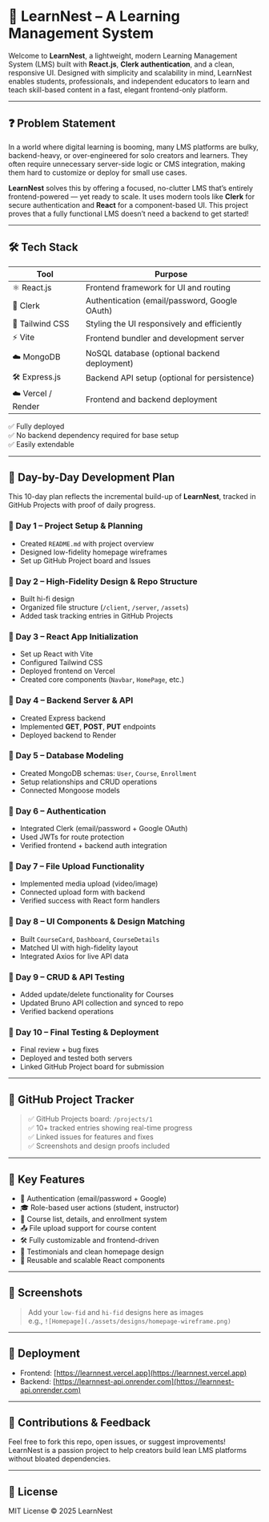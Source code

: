 # 🚀 LearnNest – A Learning Management System

Welcome to **LearnNest**, a lightweight, modern Learning Management System (LMS) built with **React.js**, **Clerk authentication**, and a clean, responsive UI. Designed with simplicity and scalability in mind, LearnNest enables students, professionals, and independent educators to learn and teach skill-based content in a fast, elegant frontend-only platform.

---

## ❓ Problem Statement

In a world where digital learning is booming, many LMS platforms are bulky, backend-heavy, or over-engineered for solo creators and learners. They often require unnecessary server-side logic or CMS integration, making them hard to customize or deploy for small use cases.

**LearnNest** solves this by offering a focused, no-clutter LMS that’s entirely frontend-powered — yet ready to scale. It uses modern tools like **Clerk** for secure authentication and **React** for a component-based UI. This project proves that a fully functional LMS doesn’t need a backend to get started!

---

## 🛠️ Tech Stack

| Tool         | Purpose                                       |
|--------------|-----------------------------------------------|
| ⚛️ React.js   | Frontend framework for UI and routing         |
| 🔐 Clerk      | Authentication (email/password, Google OAuth) |
| 🎨 Tailwind CSS | Styling the UI responsively and efficiently |
| ⚡ Vite        | Frontend bundler and development server       |
| ☁️ MongoDB    | NoSQL database (optional backend deployment)  |
| 🛠️ Express.js | Backend API setup (optional for persistence)  |
| ☁️ Vercel / Render | Frontend and backend deployment        |

✅ Fully deployed  
✅ No backend dependency required for base setup  
✅ Easily extendable

---

## 📆 Day-by-Day Development Plan

This 10-day plan reflects the incremental build-up of **LearnNest**, tracked in GitHub Projects with proof of daily progress.

### 📅 Day 1 – Project Setup & Planning
- Created `README.md` with project overview
- Designed low-fidelity homepage wireframes
- Set up GitHub Project board and Issues

### 📅 Day 2 – High-Fidelity Design & Repo Structure
- Built hi-fi design
- Organized file structure (`/client`, `/server`, `/assets`)
- Added task tracking entries in GitHub Projects

### 📅 Day 3 – React App Initialization
- Set up React with Vite
- Configured Tailwind CSS
- Deployed frontend on Vercel
- Created core components (`Navbar`, `HomePage`, etc.)

### 📅 Day 4 – Backend Server & API
- Created Express backend
- Implemented **GET**, **POST**, **PUT** endpoints
- Deployed backend to Render

### 📅 Day 5 – Database Modeling
- Created MongoDB schemas: `User`, `Course`, `Enrollment`
- Setup relationships and CRUD operations
- Connected Mongoose models

### 📅 Day 6 – Authentication
- Integrated Clerk (email/password + Google OAuth)
- Used JWTs for route protection
- Verified frontend + backend auth integration

### 📅 Day 7 – File Upload Functionality
- Implemented media upload (video/image)
- Connected upload form with backend
- Verified success with React form handlers

### 📅 Day 8 – UI Components & Design Matching
- Built `CourseCard`, `Dashboard`, `CourseDetails`
- Matched UI with high-fidelity layout
- Integrated Axios for live API data

### 📅 Day 9 – CRUD & API Testing
- Added update/delete functionality for Courses
- Updated Bruno API collection and synced to repo
- Verified backend operations

### 📅 Day 10 – Final Testing & Deployment
- Final review + bug fixes
- Deployed and tested both servers
- Linked GitHub Project board for submission

---

## 📌 GitHub Project Tracker

> ✅ GitHub Projects board: `/projects/1`  
> ✅ 10+ tracked entries showing real-time progress  
> ✅ Linked issues for features and fixes  
> ✅ Screenshots and design proofs included

---

## 🌟 Key Features

- 🔐 Authentication (email/password + Google)
- 🎓 Role-based user actions (student, instructor)
- 🧠 Course list, details, and enrollment system
- 📤 File upload support for course content
- 🛠️ Fully customizable and frontend-driven
- 💬 Testimonials and clean homepage design
- 🔁 Reusable and scalable React components

---

## 📸 Screenshots

> Add your `low-fid` and `hi-fid` designs here as images  
> e.g., `![Homepage](./assets/designs/homepage-wireframe.png)`

---

## 🚀 Deployment

- Frontend: [https://learnnest.vercel.app](https://learnnest.vercel.app)  
- Backend: [https://learnnest-api.onrender.com](https://learnnest-api.onrender.com)

---

## 🤝 Contributions & Feedback

Feel free to fork this repo, open issues, or suggest improvements!  
LearnNest is a passion project to help creators build lean LMS platforms without bloated dependencies.

---

## 📄 License

MIT License © 2025 LearnNest
